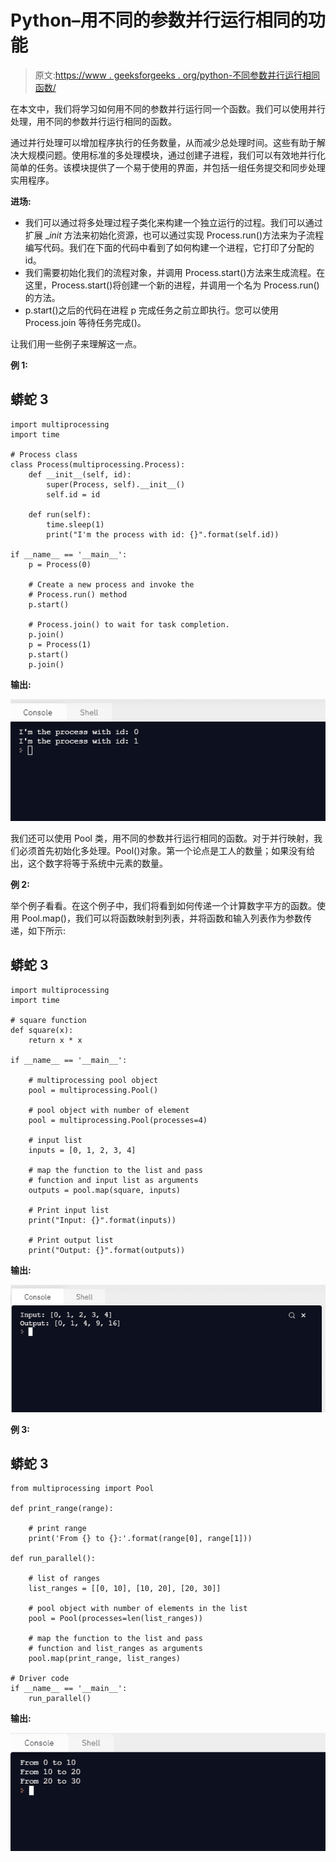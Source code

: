 # Python–用不同的参数并行运行相同的功能

> 原文:[https://www . geeksforgeeks . org/python-不同参数并行运行相同函数/](https://www.geeksforgeeks.org/python-run-same-function-in-parallel-with-different-parameters/)

在本文中，我们将学习如何用不同的参数并行运行同一个函数。我们可以使用并行处理，用不同的参数并行运行相同的函数。

通过并行处理可以增加程序执行的任务数量，从而减少总处理时间。这些有助于解决大规模问题。使用标准的多处理模块，通过创建子进程，我们可以有效地并行化简单的任务。该模块提供了一个易于使用的界面，并包括一组任务提交和同步处理实用程序。

**进场:**

*   我们可以通过将多处理过程子类化来构建一个独立运行的过程。我们可以通过扩展 __init_ 方法来初始化资源，也可以通过实现 Process.run()方法来为子流程编写代码。我们在下面的代码中看到了如何构建一个进程，它打印了分配的 id。
*   我们需要初始化我们的流程对象，并调用 Process.start()方法来生成流程。在这里，Process.start()将创建一个新的进程，并调用一个名为 Process.run()的方法。
*   p.start()之后的代码在进程 p 完成任务之前立即执行。您可以使用 Process.join 等待任务完成()。

让我们用一些例子来理解这一点。

**例 1:**

## 蟒蛇 3

```
import multiprocessing
import time

# Process class
class Process(multiprocessing.Process):
    def __init__(self, id):
        super(Process, self).__init__()
        self.id = id

    def run(self):
        time.sleep(1)
        print("I'm the process with id: {}".format(self.id))

if __name__ == '__main__':
    p = Process(0)

    # Create a new process and invoke the
    # Process.run() method
    p.start()

    # Process.join() to wait for task completion.
    p.join()
    p = Process(1)
    p.start()
    p.join()
```

**输出:**

![](img/268c5fa372516edf77b85de5102985b5.png)

我们还可以使用 Pool 类，用不同的参数并行运行相同的函数。对于并行映射，我们必须首先初始化多处理。Pool()对象。第一个论点是工人的数量；如果没有给出，这个数字将等于系统中元素的数量。

**例 2:**

举个例子看看。在这个例子中，我们将看到如何传递一个计算数字平方的函数。使用 Pool.map()，我们可以将函数映射到列表，并将函数和输入列表作为参数传递，如下所示:

## 蟒蛇 3

```
import multiprocessing
import time

# square function
def square(x):
    return x * x

if __name__ == '__main__':

    # multiprocessing pool object
    pool = multiprocessing.Pool()

    # pool object with number of element
    pool = multiprocessing.Pool(processes=4)

    # input list
    inputs = [0, 1, 2, 3, 4]

    # map the function to the list and pass
    # function and input list as arguments
    outputs = pool.map(square, inputs)

    # Print input list
    print("Input: {}".format(inputs))

    # Print output list
    print("Output: {}".format(outputs))
```

**输出:**

![](img/024cd7a1a6c673b49019bbd962a1c0ed.png)

**例 3:**

## 蟒蛇 3

```
from multiprocessing import Pool

def print_range(range):

    # print range
    print('From {} to {}:'.format(range[0], range[1]))

def run_parallel():

    # list of ranges
    list_ranges = [[0, 10], [10, 20], [20, 30]]

    # pool object with number of elements in the list
    pool = Pool(processes=len(list_ranges))

    # map the function to the list and pass 
    # function and list_ranges as arguments
    pool.map(print_range, list_ranges)

# Driver code
if __name__ == '__main__':
    run_parallel()
```

**输出:**

![](img/c5ef3ee1e525f8285f5b6ce6c3d08715.png)